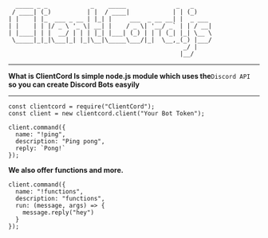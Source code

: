 ```
  _____ _ _            _    _____              _   _     
 / ____| (_)          | |  / ____|            | | (_)    
| |    | |_  ___ _ __ | |_| |     ___  _ __ __| |  _ ___ 
| |    | | |/ _ \ '_ \| __| |    / _ \| '__/ _` | | / __|
| |____| | |  __/ | | | |_| |___| (_) | | | (_| |_| \__ \
 \_____|_|_|\___|_| |_|\__|\_____\___/|_|  \__,_(_) |___/
                                                 _/ |    
                                                |__/          
```
---

**What is ClientCord Is simple node.js module which uses the**`Discord API` **so you can create Discord Bots easyily**

---

```
const clientcord = require("ClientCord");
const client = new clientcord.client("Your Bot Token");

client.command({
  name: "!ping",
  description: "Ping pong",
  reply: `Pong!`
});

```

**We also offer functions and more.**

```
client.command({
  name: "!functions",
  description: "functions",
  run: (message, args) => {
    message.reply("hey")
  }
});

```
